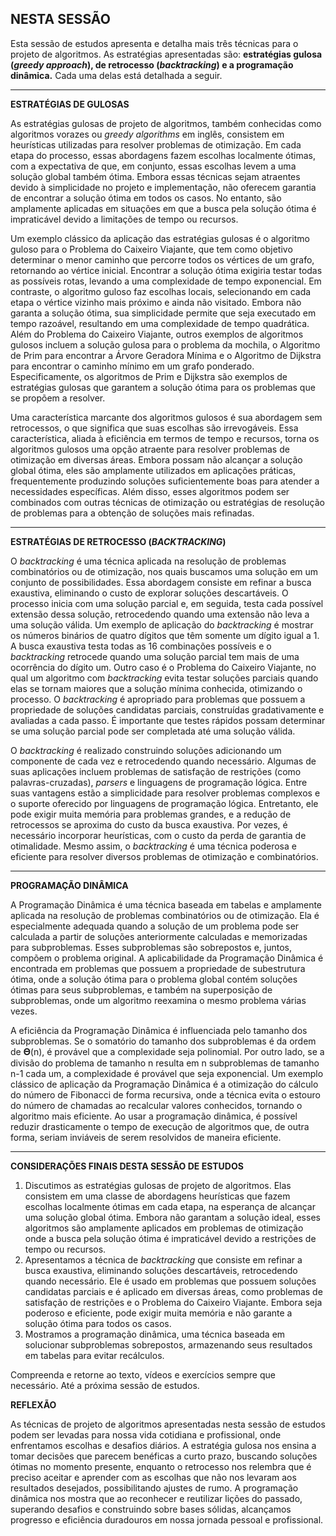 ## NESTA SESSÃO

Esta sessão de estudos apresenta e detalha mais três técnicas para o projeto de algoritmos. As estratégias apresentadas são: **estratégias gulosa (_greedy approach_), de retrocesso (_backtracking_) e a programação dinâmica.** Cada uma delas está detalhada a seguir.

---

**ESTRATÉGIAS DE GULOSAS**

As estratégias gulosas de projeto de algoritmos, também conhecidas como algoritmos vorazes ou _greedy algorithms_ em inglês, consistem em heurísticas utilizadas para resolver problemas de otimização. Em cada etapa do processo, essas abordagens fazem escolhas localmente ótimas, com a expectativa de que, em conjunto, essas escolhas levem a uma solução global também ótima. Embora essas técnicas sejam atraentes devido à simplicidade no projeto e implementação, não oferecem garantia de encontrar a solução ótima em todos os casos. No entanto, são amplamente aplicadas em situações em que a busca pela solução ótima é impraticável devido a limitações de tempo ou recursos.

Um exemplo clássico da aplicação das estratégias gulosas é o algoritmo guloso para o Problema do Caixeiro Viajante, que tem como objetivo determinar o menor caminho que percorre todos os vértices de um grafo, retornando ao vértice inicial. Encontrar a solução ótima exigiria testar todas as possíveis rotas, levando a uma complexidade de tempo exponencial. Em contraste, o algoritmo guloso faz escolhas locais, selecionando em cada etapa o vértice vizinho mais próximo e ainda não visitado. Embora não garanta a solução ótima, sua simplicidade permite que seja executado em tempo razoável, resultando em uma complexidade de tempo quadrática. Além do Problema do Caixeiro Viajante, outros exemplos de algoritmos gulosos incluem a solução gulosa para o problema da mochila, o Algoritmo de Prim para encontrar a Árvore Geradora Mínima e o Algoritmo de Dijkstra para encontrar o caminho mínimo em um grafo ponderado. Especificamente, os algoritmos de Prim e Dijkstra são exemplos de estratégias gulosas que garantem a solução ótima para os problemas que se propõem a resolver.

Uma característica marcante dos algoritmos gulosos é sua abordagem sem retrocessos, o que significa que suas escolhas são irrevogáveis. Essa característica, aliada à eficiência em termos de tempo e recursos, torna os algoritmos gulosos uma opção atraente para resolver problemas de otimização em diversas áreas. Embora possam não alcançar a solução global ótima, eles são amplamente utilizados em aplicações práticas, frequentemente produzindo soluções suficientemente boas para atender a necessidades específicas. Além disso, esses algoritmos podem ser combinados com outras técnicas de otimização ou estratégias de resolução de problemas para a obtenção de soluções mais refinadas.

---

**ESTRATÉGIAS DE RETROCESSO (_BACKTRACKING_)**

O _backtracking_ é uma técnica aplicada na resolução de problemas combinatórios ou de otimização, nos quais buscamos uma solução em um conjunto de possibilidades. Essa abordagem consiste em refinar a busca exaustiva, eliminando o custo de explorar soluções descartáveis. O processo inicia com uma solução parcial e, em seguida, testa cada possível extensão dessa solução, retrocedendo quando uma extensão não leva a uma solução válida. Um exemplo de aplicação do _backtracking_ é mostrar os números binários de quatro dígitos que têm somente um dígito igual a 1. A busca exaustiva testa todas as 16 combinações possíveis e o _backtracking_ retrocede quando uma solução parcial tem mais de uma ocorrência do dígito um. Outro caso é o Problema do Caixeiro Viajante, no qual um algoritmo com _backtracking_ evita testar soluções parciais quando elas se tornam maiores que a solução mínima conhecida, otimizando o processo. O _backtracking_ é apropriado para problemas que possuem a propriedade de soluções candidatas parciais, construídas gradativamente e avaliadas a cada passo. É importante que testes rápidos possam determinar se uma solução parcial pode ser completada até uma solução válida.

O _backtracking_ é realizado construindo soluções adicionando um componente de cada vez e retrocedendo quando necessário. Algumas de suas aplicações incluem problemas de satisfação de restrições (como palavras-cruzadas), _parsers_ e linguagens de programação lógica. Entre suas vantagens estão a simplicidade para resolver problemas complexos e o suporte oferecido por linguagens de programação lógica. Entretanto, ele pode exigir muita memória para problemas grandes, e a redução de retrocessos se aproxima do custo da busca exaustiva. Por vezes, é necessário incorporar heurísticas, com o custo da perda de garantia de otimalidade. Mesmo assim, o _backtracking_ é uma técnica poderosa e eficiente para resolver diversos problemas de otimização e combinatórios.

---

**PROGRAMAÇÃO DINÂMICA**

A Programação Dinâmica é uma técnica baseada em tabelas e amplamente aplicada na resolução de problemas combinatórios ou de otimização. Ela é especialmente adequada quando a solução de um problema pode ser calculada a partir de soluções anteriormente calculadas e memorizadas para subproblemas. Esses subproblemas são sobrepostos e, juntos, compõem o problema original. A aplicabilidade da Programação Dinâmica é encontrada em problemas que possuem a propriedade de subestrutura ótima, onde a solução ótima para o problema global contém soluções ótimas para seus subproblemas, e também na superposição de subproblemas, onde um algoritmo reexamina o mesmo problema várias vezes.

A eficiência da Programação Dinâmica é influenciada pelo tamanho dos subproblemas. Se o somatório do tamanho dos subproblemas é da ordem de 𝚯(n), é provável que a complexidade seja polinomial. Por outro lado, se a divisão do problema de tamanho n resulta em n subproblemas de tamanho n-1 cada um, a complexidade é provável que seja exponencial. Um exemplo clássico de aplicação da Programação Dinâmica é a otimização do cálculo do número de Fibonacci de forma recursiva, onde a técnica evita o estouro do número de chamadas ao recalcular valores conhecidos, tornando o algoritmo mais eficiente. Ao usar a programação dinâmica, é possível reduzir drasticamente o tempo de execução de algoritmos que, de outra forma, seriam inviáveis de serem resolvidos de maneira eficiente.

---

**CONSIDERAÇÕES FINAIS DESTA SESSÃO DE ESTUDOS**

1. Discutimos as estratégias gulosas de projeto de algoritmos. Elas consistem em uma classe de abordagens heurísticas que fazem escolhas localmente ótimas em cada etapa, na esperança de alcançar uma solução global ótima. Embora não garantam a solução ideal, esses algoritmos são amplamente aplicados em problemas de otimização onde a busca pela solução ótima é impraticável devido a restrições de tempo ou recursos.
2. Apresentamos a técnica de _backtracking_ que consiste em refinar a busca exaustiva, eliminando soluções descartáveis, retrocedendo quando necessário. Ele é usado em problemas que possuem soluções candidatas parciais e é aplicado em diversas áreas, como problemas de satisfação de restrições e o Problema do Caixeiro Viajante. Embora seja poderoso e eficiente, pode exigir muita memória e não garante a solução ótima para todos os casos.
3. Mostramos a programação dinâmica, uma técnica baseada em solucionar subproblemas sobrepostos, armazenando seus resultados em tabelas para evitar recálculos.

Compreenda e retorne ao texto, vídeos e exercícios sempre que necessário. Até a próxima sessão de estudos.

**REFLEXÃO**

As técnicas de projeto de algoritmos apresentadas nesta sessão de estudos podem ser levadas para nossa vida cotidiana e profissional, onde enfrentamos escolhas e desafios diários. A estratégia gulosa nos ensina a tomar decisões que parecem benéficas a curto prazo, buscando soluções ótimas no momento presente, enquanto o retrocesso nos relembra que é preciso aceitar e aprender com as escolhas que não nos levaram aos resultados desejados, possibilitando ajustes de rumo. A programação dinâmica nos mostra que ao reconhecer e reutilizar lições do passado, superando desafios e construindo sobre bases sólidas, alcançamos progresso e eficiência duradouros em nossa jornada pessoal e profissional.